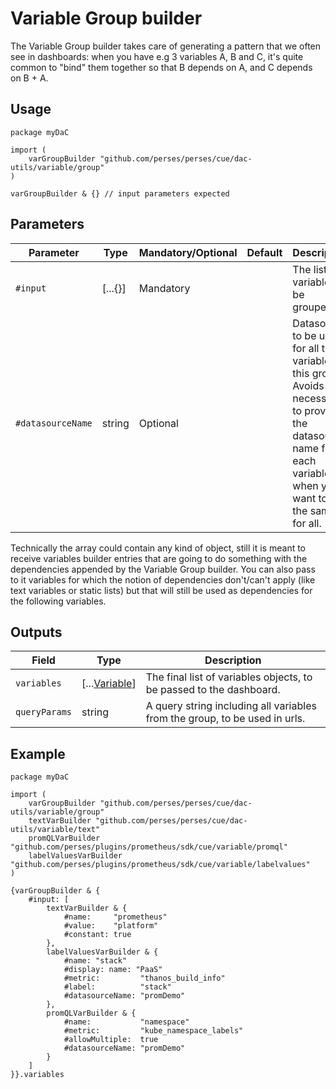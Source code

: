# Variable Group builder

The Variable Group builder takes care of generating a pattern that we often see in dashboards: when you have e.g 3 variables A, B and C, it's quite common to "bind" them together so that B depends on A, and C depends on B + A.

## Usage	

```cue
package myDaC

import (
	varGroupBuilder "github.com/perses/perses/cue/dac-utils/variable/group"
)

varGroupBuilder & {} // input parameters expected
```

## Parameters

| Parameter         | Type    | Mandatory/Optional | Default | Description                                                                                                                                                             |
|-------------------|---------|--------------------|---------|-------------------------------------------------------------------------------------------------------------------------------------------------------------------------|
| `#input`          | [...{}] | Mandatory          |         | The list of variables to be grouped.                                                                                                                                    |
| `#datasourceName` | string  | Optional           |         | Datasource to be used for all the variables of this group. Avoids the necessity to provide the datasource name for each variable when you want to use the same for all. |

Technically the array could contain any kind of object, still it is meant to receive variables builder entries that are going to do something with the dependencies appended by the Variable Group builder.
You can also pass to it variables for which the notion of dependencies don't/can't apply (like text variables or static lists) but that will still be used as dependencies for the following variables.

## Outputs

| Field         | Type                                                             | Description                                                                |
|---------------|------------------------------------------------------------------|----------------------------------------------------------------------------|
| `variables`   | [...[Variable](../../../api/variable.md#variable-specification)] | The final list of variables objects, to be passed to the dashboard.        |
| `queryParams` | string                                                           | A query string including all variables from the group, to be used in urls. |

## Example

```cue
package myDaC

import (
	varGroupBuilder "github.com/perses/perses/cue/dac-utils/variable/group"
	textVarBuilder "github.com/perses/perses/cue/dac-utils/variable/text"
	promQLVarBuilder "github.com/perses/plugins/prometheus/sdk/cue/variable/promql"
	labelValuesVarBuilder "github.com/perses/plugins/prometheus/sdk/cue/variable/labelvalues"
)

{varGroupBuilder & {
	#input: [
		textVarBuilder & {
			#name:     "prometheus"
			#value:    "platform"
			#constant: true
		},
		labelValuesVarBuilder & {
			#name: "stack"
			#display: name: "PaaS"
			#metric:         "thanos_build_info"
			#label:          "stack"
			#datasourceName: "promDemo"
		},
		promQLVarBuilder & {
			#name:           "namespace"
			#metric:         "kube_namespace_labels"
			#allowMultiple:  true
			#datasourceName: "promDemo"
		}
	]
}}.variables
```
